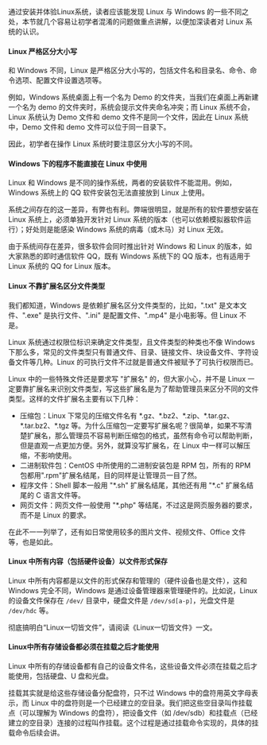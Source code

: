 通过安装并体验Linux系统，读者应该能发现 Linux 与 Windows 的一些不同之处，本节就几个容易让初学者混淆的问题做重点讲解，以便加深读者对 Linux 系统的认识。

#### Linux 严格区分大小写

和 Windows 不同，Linux 是严格区分大小写的，包括文件名和目录名、命令、命令选项、配置文件设置选项等。

例如，Windows 系统桌面上有一个名为 Demo 的文件夹，当我们在桌面上再新建一个名为 demo 的文件夹时，系统会提示文件夹命名冲突；而 Linux 系统不会，Linux 系统认为 Demo 文件和 demo 文件不是同一个文件，因此在 Linux 系统中，Demo 文件和 demo 文件可以位于同一目录下。

因此，初学者在操作 Linux 系统时要注意区分大小写的不同。

#### Windows 下的程序不能直接在 Linux 中使用

Linux 和 Windows 是不同的操作系统，两者的安装软件不能混用。例如，Windows 系统上的 QQ 软件安装包无法直接放到 Linux 上使用。

系统之间存在的这一差异，有弊也有利。弊端很明显，就是所有的软件要想安装在 Linux 系统上，必须单独开发针对 Linux 系统的版本（也可以依赖模拟器软件运行）；好处则是能感染 Windows 系统的病毒（或木马）对 Linux 无效。

由于系统间存在差异，很多软件会同时推出针对 Windows 和 Linux 的版本，如大家熟悉的即时通信软件 QQ，既有 Windows 系统下的 QQ 版本，也有适用于 Linux 系统的 QQ for Linux 版本。

#### Linux 不靠扩展名区分文件类型

我们都知道，Windows 是依赖扩展名区分文件类型的，比如，".txt" 是文本文件、".exe" 是执行文件、".ini" 是配置文件、".mp4" 是小电影等。但 Linux 不是。

Linux 系统通过权限位标识来确定文件类型，且文件类型的种类也不像 Windows 下那么多，常见的文件类型只有普通文件、目录、链接文件、块设备文件、字符设备文件等几种。Linux 的可执行文件不过就是普通文件被赋予了可执行权限而已。

Linux 中的一些特殊文件还是要求写 "扩展名" 的，但大家小心，并不是 Linux 一定要靠扩展名来识别文件类型，写这些扩展名是为了帮助管理员来区分不同的文件类型。这样的文件扩展名主要有以下几种：

* 压缩包：Linux 下常见的压缩文件名有 \*.gz、\*.bz2、\*.zip、\*.tar.gz、\*.tar.bz2、\*.tgz 等。为什么压缩包一定要写扩展名呢？很简单，如果不写清楚扩展名，那么管理员不容易判断压缩包的格式，虽然有命令可以帮助判断，但是直观一点更加方便。另外，就算没写扩展名，在 Linux 中一样可以解压缩，不影响使用。
* 二进制软件包：CentOS 中所使用的二进制安装包是 RPM 包，所有的 RPM 包都用".rpm"扩展名结尾，目的同样是让管理员一目了然。
* 程序文件：Shell 脚本一般用 "\*.sh" 扩展名结尾，其他还有用 "\*.c" 扩展名结尾的 C 语言文件等。
* 网页文件：网页文件一般使用 "\*.php" 等结尾，不过这是网页服务器的要求，而不是 Linux 的要求。

在此不一一列举了，还有如日常使用较多的图片文件、视频文件、Office 文件等，也是如此。

#### Linux 中所有内容（包括硬件设备）以文件形式保存

Linux 中所有内容都是以文件的形式保存和管理的（硬件设备也是文件），这和 Windows 完全不同，Windows 是通过设备管理器来管理硬件的。比如说，Linux 的设备文件保存在 `/dev/` 目录中，硬盘文件是 `/dev/sd[a-p]`，光盘文件是 `/dev/hdc` 等。

彻底搞明白“Linux一切皆文件”，请阅读《Linux一切皆文件》一文。

#### Linux中所有存储设备都必须在挂载之后才能使用

Linux 中所有的存储设备都有自己的设备文件名，这些设备文件必须在挂载之后才能使用，包括硬盘、U 盘和光盘。

挂载其实就是给这些存储设备分配盘符，只不过 Windows 中的盘符用英文字母表示，而 Linux 中的盘符则是一个已经建立的空目录。我们把这些空目录叫作挂载点（可以理解为 Windows 的盘符），把设备文件（如 /dev/sdb）和挂载点（已经建立的空目录）连接的过程叫作挂载。这个过程是通过挂载命令实现的，具体的挂载命令后续会讲。

